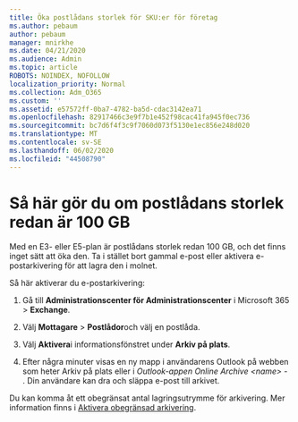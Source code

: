 ```yaml
---
title: Öka postlådans storlek för SKU:er för företag
ms.author: pebaum
author: pebaum
manager: mnirkhe
ms.date: 04/21/2020
ms.audience: Admin
ms.topic: article
ROBOTS: NOINDEX, NOFOLLOW
localization_priority: Normal
ms.collection: Adm_O365
ms.custom: ''
ms.assetid: e57572ff-0ba7-4782-ba5d-cdac3142ea71
ms.openlocfilehash: 82917466c3e9f7b1e452f98cac41fa945f0ec736
ms.sourcegitcommit: bc7d6f4f3c9f7060d073f5130e1ec856e248d020
ms.translationtype: MT
ms.contentlocale: sv-SE
ms.lasthandoff: 06/02/2020
ms.locfileid: "44508790"
---
```

# <a name="what-to-do-if-your-mailbox-size-is-already-100gb"></a>Så här gör du om postlådans storlek redan är 100 GB

Med en E3- eller E5-plan är postlådans storlek redan 100 GB, och det finns inget sätt att öka den. Ta i stället bort gammal e-post eller aktivera e-postarkivering för att lagra den i molnet. 
  
Så här aktiverar du e-postarkivering:
  
1. Gå till **Administrationscenter för Administrationscenter** i Microsoft 365 \> **Exchange**. 
    
2. Välj **Mottagare** \> **Postlådor**och välj en postlåda. 
    
3. Välj **Aktivera**i informationsfönstret under **Arkiv på plats**. 
    
4. Efter några minuter visas en ny mapp i användarens Outlook på webben som heter Arkiv på plats eller i *Outlook-appen* *Online Archive \<name\> -* . Din användare kan dra och släppa e-post till arkivet. 
    
Du kan komma åt ett obegränsat antal lagringsutrymme för arkivering. Mer information finns i [Aktivera obegränsad arkivering](https://docs.microsoft.com/microsoft-365/compliance/enable-unlimited-archiving).
  

